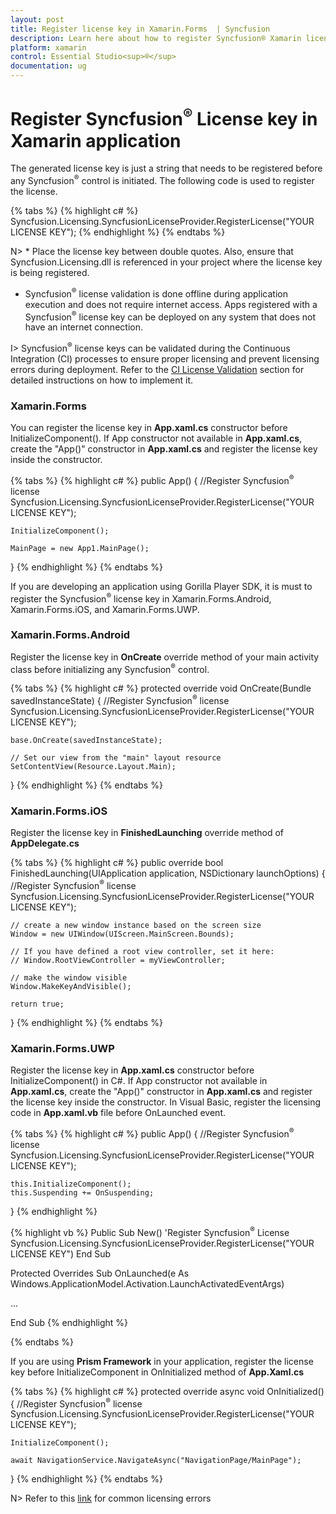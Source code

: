 ```yaml
---
layout: post
title: Register license key in Xamarin.Forms  | Syncfusion
description: Learn here about how to register Syncfusion® Xamarin license key for Xamarin application for license validation.
platform: xamarin
control: Essential Studio<sup>®</sup>
documentation: ug
---
```



# Register Syncfusion<sup>®</sup> License key in Xamarin application

The generated license key is just a string that needs to be registered before any Syncfusion<sup>®</sup> control is initiated. The following code is used to register the license.

{% tabs %}
{% highlight c# %}
Syncfusion.Licensing.SyncfusionLicenseProvider.RegisterLicense("YOUR LICENSE KEY");
{% endhighlight %}
{% endtabs %}

N> * Place the license key between double quotes.  Also, ensure that Syncfusion.Licensing.dll is referenced in your project where the license key is being registered.
* Syncfusion<sup>®</sup> license validation is done offline during application execution and does not require internet access.  Apps registered with a Syncfusion<sup>®</sup> license key can be deployed on any system that does not have an internet connection.

I> Syncfusion<sup>®</sup> license keys can be validated during the Continuous Integration (CI) processes to ensure proper licensing and prevent licensing errors during deployment. Refer to the [CI License Validation](https://help.syncfusion.com/xamarin/licensing/licensing-faq/ci-license-validation) section for detailed instructions on how to implement it.

### Xamarin.Forms

You can register the license key in **App.xaml.cs** constructor before InitializeComponent(). If App constructor not available in **App.xaml.cs**, create the "App()" constructor in **App.xaml.cs** and register the license key inside the constructor.

{% tabs %}
{% highlight c# %}
public App()
{
	//Register Syncfusion<sup>®</sup> license
	Syncfusion.Licensing.SyncfusionLicenseProvider.RegisterLicense("YOUR LICENSE KEY");
	
	InitializeComponent();
	
	MainPage = new App1.MainPage();
}
{% endhighlight %}
{% endtabs %}

If you are developing an application using Gorilla Player SDK, it is must to register the Syncfusion<sup>®</sup> license key in Xamarin.Forms.Android, Xamarin.Forms.iOS, and Xamarin.Forms.UWP.


### Xamarin.Forms.Android

Register the license key in **OnCreate** override method of your main activity class before initializing any Syncfusion<sup>®</sup> control.

{% tabs %}
{% highlight c# %}
protected override void OnCreate(Bundle savedInstanceState)
{
	//Register Syncfusion<sup>®</sup> license
	Syncfusion.Licensing.SyncfusionLicenseProvider.RegisterLicense("YOUR LICENSE KEY");

	base.OnCreate(savedInstanceState);

	// Set our view from the "main" layout resource
	SetContentView(Resource.Layout.Main);
}
{% endhighlight %}
{% endtabs %}
 

### Xamarin.Forms.iOS

Register the license key in **FinishedLaunching** override method of **AppDelegate.cs**

{% tabs %}
{% highlight c# %}
public override bool FinishedLaunching(UIApplication application, NSDictionary launchOptions)
{
	//Register Syncfusion<sup>®</sup> license
	Syncfusion.Licensing.SyncfusionLicenseProvider.RegisterLicense("YOUR LICENSE KEY");

	// create a new window instance based on the screen size
	Window = new UIWindow(UIScreen.MainScreen.Bounds);

	// If you have defined a root view controller, set it here:
	// Window.RootViewController = myViewController;

	// make the window visible
	Window.MakeKeyAndVisible();

	return true;
} 
{% endhighlight %}
{% endtabs %}

### Xamarin.Forms.UWP

Register the license key in **App.xaml.cs** constructor before InitializeComponent() in C#. If App constructor not available in **App.xaml.cs**, create the "App()" constructor in **App.xaml.cs** and register the license key inside the constructor. In Visual Basic, register the licensing code in **App.xaml.vb** file before OnLaunched event.

{% tabs %}
{% highlight c# %}
public App()
{
	//Register Syncfusion<sup>®</sup> license
	Syncfusion.Licensing.SyncfusionLicenseProvider.RegisterLicense("YOUR LICENSE KEY");

	this.InitializeComponent();
	this.Suspending += OnSuspending;
}
{% endhighlight %}

{% highlight vb %}
Public Sub New()
	'Register Syncfusion<sup>®</sup> License
	Syncfusion.Licensing.SyncfusionLicenseProvider.RegisterLicense("YOUR LICENSE KEY")
End Sub

Protected Overrides Sub OnLaunched(e As Windows.ApplicationModel.Activation.LaunchActivatedEventArgs)

...

End Sub
{% endhighlight %}

{% endtabs %}

If you are using **Prism Framework** in your application, register the license key before InitializeComponent in OnInitialized method of **App.Xaml.cs**

{% tabs %}
{% highlight c# %}
protected override async void OnInitialized()
{
	//Register Syncfusion<sup>®</sup> license
    Syncfusion.Licensing.SyncfusionLicenseProvider.RegisterLicense("YOUR LICENSE KEY");
 
    InitializeComponent();
 
    await NavigationService.NavigateAsync("NavigationPage/MainPage");
}
{% endhighlight %}
{% endtabs %}

N> Refer to this [link](https://help.syncfusion.com/xamarin/licensing/licensing-errors) for common licensing errors
